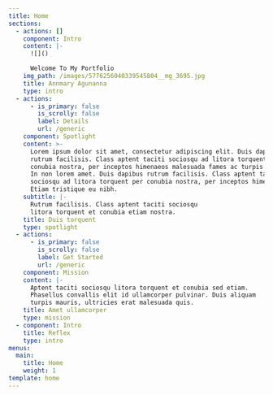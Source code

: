 ```yaml
---
title: Home
sections:
  - actions: []
    component: Intro
    content: |-
      ![]()

      Welcome To My Portfolio
    img_path: /images/5776256040339545804__mg_3695.jpg
    title: Annmary Agunanna
    type: intro
  - actions:
      - is_primary: false
        is_scrolly: false
        label: Details
        url: /generic
    component: Spotlight
    content: >-
      Lorem ipsum dolor sit amet, consectetur adipiscing elit. Duis dapibus
      rutrum facilisis. Class aptent taciti sociosqu ad litora torquent per
      conubia nostra, per inceptos himenaeos malesuada fames ac turpis egestas.
      In non lorem amet. Duis dapibus rutrum facilisis. Class aptent taciti
      sociosqu ad litora torquent per conubia nostra, per inceptos himenaeos.
      Etiam tristique eu nibh.
    subtitle: |-
      Rutrum facilisis. Class aptent taciti sociosqu  
      litora torquent et conubia etiam nostra.
    title: Duis torquent
    type: spotlight
  - actions:
      - is_primary: false
        is_scrolly: false
        label: Get Started
        url: /generic
    component: Mission
    content: |-
      Aptent taciti sociosqu litora torquent et conubia sed etiam.  
      Phasellus convallis elit id ullamcorper pulvinar. Duis aliquam  
      turpis mauris, ultricies erat malesuada quis.
    title: Amet ullamcorper
    type: mission
  - component: Intro
    title: Reflex
    type: intro
menus:
  main:
    title: Home
    weight: 1
template: home
---
```


